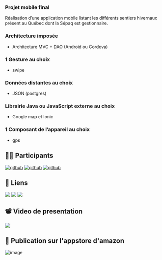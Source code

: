 ### Projet mobile final
Réalisation d’une application mobile listant les  différents sentiers hivernaux présent au Québec dont la Sépaq est gestionnaire.

### Architecture imposée
 - Architecture MVC + DAO (Android ou Cordova)
### 1 Gesture au choix
 - swipe
### Données distantes au choix
 - JSON (postgres)
### Librairie Java ou JavaScript externe au choix
 - Google map et Ionic
### 1 Composant de l’appareil au choix
 - gps
  
## 👨‍💻 Participants
[![github](https://img.shields.io/badge/brice_camus-000?style=for-the-badge&logo=github&logoColor=white)](https://github.com/Voxys)
[![github](https://img.shields.io/badge/samuel_d'astous-000?style=for-the-badge&logo=github&logoColor=white)](https://github.com/Poyut/)
[![github](https://img.shields.io/badge/Maxence_schroeder-000?style=for-the-badge&logo=github&logoColor=white)](https://github.com/Maxence-schroeder01)

## 🔗 Liens
[![](https://img.shields.io/badge/Jeu_de_donnees-EBEBEB?style=for-the-badge&logo=databricks&logoColor=white)](https://www.donneesquebec.ca/recherche/dataset/sentiers-hivernaux/resource/540ad36a-1303-4b1a-b554-64c97d31ed7a)
[![](https://img.shields.io/badge/Figma-39ADFC?style=for-the-badge&logo=figma&logoColor=white)](https://www.figma.com/file/kbTB6I61wlw1H9jSvUQUoL/Projet-Mobile)
[![](https://img.shields.io/badge/Figjam-A969FC?style=for-the-badge&logo=figma&logoColor=white)](https://www.figma.com/file/xSu7TeECdZf24g8Rxhs7YT/Projet-Mobile)

## 📽️ Video de presentation 
[![](https://img.shields.io/badge/Notre_video_de_presentation-fc0000?style=for-the-badge&logo=youtube&logoColor=white)](https://www.youtube.com/watch?v=8IgYrcwWeyc)

## 📲 Publication sur l'appstore d'amazon

![image](https://user-images.githubusercontent.com/54377206/146006866-ea337cba-2098-4ab2-bc62-4e2f8ba517c6.png)
